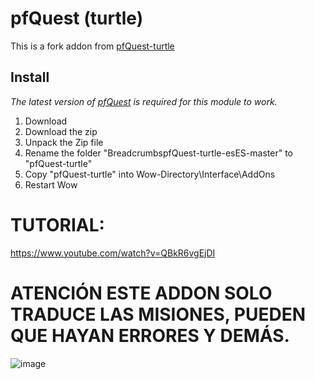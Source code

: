 # pfQuest (turtle)
This is a fork addon from [pfQuest-turtle](https://github.com/shagu/pfQuest-turtle)

## Install
*The latest version of [pfQuest](https://shagu.org/pfQuest) is required for this module to work.*

1. Download
1. Download the zip
2. Unpack the Zip file
3. Rename the folder "BreadcrumbspfQuest-turtle-esES-master" to "pfQuest-turtle"
4. Copy "pfQuest-turtle" into Wow-Directory\Interface\AddOns
5. Restart Wow

# TUTORIAL:
https://www.youtube.com/watch?v=QBkR6vgEjDI


# ATENCIÓN ESTE ADDON SOLO TRADUCE LAS MISIONES, PUEDEN QUE HAYAN ERRORES Y DEMÁS.
![image](https://github.com/user-attachments/assets/d029b4b4-b1f4-4266-b04d-b85f74fa993c)
